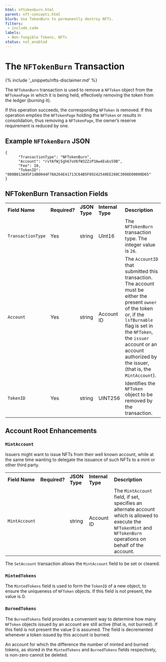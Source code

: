 ```yaml
---
html: nftokenburn.html
parent: nft-concepts.html
blurb: Use TokenBurn to permanently destroy NFTs.
filters:
 - include_code
labels:
 - Non-fungible Tokens, NFTs
status: not_enabled
---
```

# The `NFTokenBurn` Transaction
{% include '_snippets/nfts-disclaimer.md' %}

The `NFTokenBurn` transaction is used to remove a `NFToken` object from the `NFTokenPage` in which it is being held, effectively removing the token from the ledger (_burning_ it).

If this operation succeeds, the corresponding `NFToken` is removed. If this operation empties the `NFTokenPage` holding the `NFToken` or results in consolidation, thus removing a `NFTokenPage`, the owner’s reserve requirement is reduced by one.


## Example `NFTokenBurn` JSON


```
{
      "TransactionType": "NFTokenBurn",
      "Account": "rvYAfWj5gh67oV6fW32ZzP3Aw4Eubs59B",
      "Fee": 10,
      "TokenID": "000B013A95F14B0044F78A264E41713C64B5F89242540EE208C3098E00000D65"
}
```



## NFTokenBurn Transaction Fields


<table>
  <tr>
   <td><strong>Field Name</strong>
   </td>
   <td><strong>Required?</strong>
   </td>
   <td><strong>JSON Type</strong>
   </td>
   <td><strong>Internal Type</strong>
   </td>
   <td><strong>Description</strong>
   </td>
  </tr>
  <tr>
   <td><code>TransactionType</code>
   </td>
   <td>Yes
   </td>
   <td>string
   </td>
   <td>UInt16
   </td>
   <td>The <code>NFTokenBurn</code> transaction type.  The integer value is <code>26</code>.
   </td>
  </tr>
  <tr>
   <td><code>Account</code>
   </td>
   <td>Yes
   </td>
   <td>string
   </td>
   <td>Account ID
   </td>
   <td>The <code>AccountID</code> that submitted this transaction. The account must be either the present <code>owner</code> of the token or, if the <code>lsfBurnable</code> flag is set in the <code>NFToken</code>, the <code>issuer</code> account or an account authorized by the issuer,  (that is, the <code>MintAccount</code>).
   </td>
  </tr>
  <tr>
   <td><code>TokenID</code>
   </td>
   <td>Yes
   </td>
   <td>string
   </td>
   <td>UINT256
   </td>
   <td>Identifies the <code>NFToken</code> object to be removed by the transaction.
   </td>
  </tr>
</table>



## Account Root Enhancements


### `MintAccount`


Issuers might want to issue NFTs from their well known account, while at the same time wanting to delegate the issuance of such NFTs to a mint or other third party.


<table>
  <tr>
   <td><strong>Field Name</strong>
   </td>
   <td><strong>Required?</strong>
   </td>
   <td><strong>JSON Type</strong>
   </td>
   <td><strong>Internal Type</strong>
   </td>
   <td><strong>Description</strong>
   </td>
  </tr>
  <tr>
   <td><code>MintAccount</code>
   </td>
   <td>
   </td>
   <td>string
   </td>
   <td>Account ID
   </td>
   <td>The <code>MintAccount</code> field, if set, specifies an alternate account which is allowed to execute the <code>NFTokenMint</code> and <code>NFTokenBurn</code> operations on behalf of the account.
   </td>
  </tr>
</table>


The `SetAccount` transaction allows the `MintAccount` field to be set or cleared.

### `MintedTokens`


The `MintedTokens` field is used to form the `TokenID` of a new object, to ensure the uniqueness of `NFToken` objects. If this field is not present, the value is 0.


### `BurnedTokens`


The `BurnedTokens` field provides a convenient way to determine how many `NFToken` objects issued by an account are still active (that is, not burned). If this field is not present the value 0 is assumed. The field is decremented whenever a token issued by this account is burned.

An account for which the difference the number of minted and burned tokens, as stored in the `MintedTokens` and `BurnedTokens` fields respectively, is non-zero cannot be deleted.
